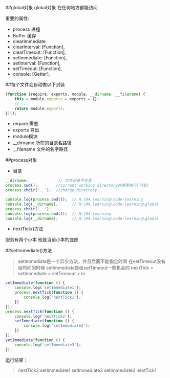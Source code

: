 ##global对象
global对象  在任何地方都能访问

重要的属性:
- process 进程
- Buffer 缓存
- clearImmediate
- clearInterval: [Function],
- clearTimeout: [Function],
- setImmediate: [Function],
- setInterval: [Function],
- setTimeout: [Function],
- console: [Getter],

##每个文件会自动做以下封装
```javascript
(function (require, exports, module, __dirname, __filename) {
    this = module.exports = exports = {};
    // ...
    return module.exports;
})();
```

- require 需要
- exports 导出
- module模块
- __dirname 所在的目录名路径
- __filename 文件的名字路径 


##process对象
* 目录
```js
__dirname;             // 文件目录不会变
process.cwd();        //current working directory在哪里执行(可变)
process.chdir('..');  //change directory

```

```js
console.log(process.cwd());  // H:\04.learning\node-learning
console.log(__dirname);      // H:\04.learning\node-learning\global
process.chdir('..');         
console.log(process.cwd());  // H:\04.learning
console.log(__dirname);      // H:\04.learning\node-learning\global
```


* nextTick()方法

服务有两个小本 他是当前小本的底部

##setImmediate()方法
> setImmediate是一个异步方法，并且后面不能指定时间
> 在setTimeout没有给时间的时候 setImmediate是给setTimeout一些机会的
> nextTick > setImmediate > setTimeout > io

```javascript
setImmediate(function () {
    console.log('setImmediate1');
    process.nextTick(function () {
        console.log('nextTick1');
    })
});
process.nextTick(function () {
    console.log('nextTick2');
    setImmediate(function () {
        console.log('setImmediate2');
    })
});
setImmediate(function () {
    console.log('setImmediate3');
});
```
运行结果：
> nextTick2
> setImmediate1
> setImmediate3
> setImmediate2
> nextTick1

